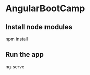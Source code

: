 # AngularBootCamp

Install node modules
-----------------------
npm install

Run the app
-----------------------
ng-serve
